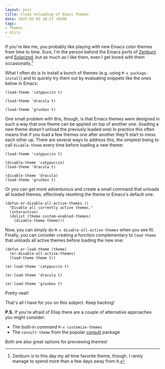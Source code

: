 ```yaml
---
layout: post
title: Clean Unloading of Emacs Themes
date: 2025-02-03 18:27 +0200
tags:
- Themes
- Utils
---
```


If you're like me, you probably like playing with new Emacs color themes from
time to time.  Sure, I'm the person behind the Emacs ports of
[Zenburn](https://github.com/bbatsov/zenburn-emacs) and
[Solarized](https://github.com/bbatsov/solarized-emacs), but as much as I like
them, even I get bored with them occasionally.[^1]

What I often do is to install a bunch of themes (e.g. using `M-x
package-install`) and to quickly try them out by evaluating snippets like the
ones below in Emacs:

```emacs-lisp
(load-theme 'catppuccin t)

(load-theme 'dracula t)

(load-theme 'gruvbox t)
```

One small problem with this, though, is that Emacs themes were designed in such
a way that one theme can be applied on top of another one. (loading a new theme
doesn't unload the previusly loaded one) In practice this often means that if you load
a few themes one after another they'll start to mess each other up. There are
several ways to address this, the simplest being to call `disable-theme` every
time before loading a new theme:

```emacs-lisp
(load-theme 'catppuccin t)

(disable-theme 'catppuccin)
(load-theme 'dracula t)

(disable-theme 'dracula)
(load-theme 'gruvbox t)
```

Or you can get more adventurous and create a small command that unloads all loaded themes, effectively
resetting the theme to Emacs's default one:

```emacs-lisp
(defun er-disable-all-active-themes ()
  "Disable all currently active themes."
  (interactive)
  (dolist (theme custom-enabled-themes)
    (disable-theme theme)))
```

Now, you can simply do `M-x disable-all-active-themes` when you see
fit. Finally, you can consider creating a function complementary to `load-theme`
that unloads all active themes before loading the new one:

```emacs-lisp
(defun er-load-theme (theme)
  (er-disable-all-active-themes)
  (load-theme theme t))

(er-load-theme 'catppuccin t)

(er-load-theme 'dracula t)

(er-load-theme 'gruvbox t)
```

Pretty neat!

That's all I have for you on this subject. Keep hacking!

**P.S.** If you're afraid of Elisp there are a couple of alternative approaches you might consider:

- The built-in command `M-x customize-themes`
- The `consult-theme` from the popular [consult](https://github.com/minad/consult) package

Both are also great options for previewing themes!

[^1]: Zenburn is to this day my all time favorite theme, though. I rarely manage to spend more than a few days away from it.
